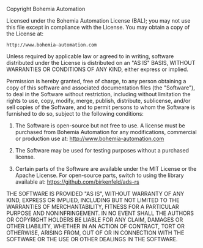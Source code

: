 Copyright Bohemia Automation

Licensed under the Bohemia Automation License (BAL);
you may not use this file except in compliance with the License.
You may obtain a copy of the License at:

    http://www.bohemia-automation.com

Unless required by applicable law or agreed to in writing, software
distributed under the License is distributed on an "AS IS" BASIS,
WITHOUT WARRANTIES OR CONDITIONS OF ANY KIND, either express or implied.

Permission is hereby granted, free of charge, to any person obtaining a copy
of this software and associated documentation files (the "Software"), to deal
in the Software without restriction, including without limitation the rights
to use, copy, modify, merge, publish, distribute, sublicense, and/or sell
copies of the Software, and to permit persons to whom the Software is
furnished to do so, subject to the following conditions:

1. The Software is open-source but not free to use. A license must be purchased
   from Bohemia Automation for any modifications, commercial or production use
   at: http://www.bohemia-automation.com

2. The Software may be used for testing purposes without a purchased license.

3. Certain parts of the Software are available under the MIT License or the
   Apache License. For open-source parts, switch to using the library available at:
   https://github.com/birkenfeld/ads-rs

THE SOFTWARE IS PROVIDED "AS IS", WITHOUT WARRANTY OF ANY KIND, EXPRESS OR
IMPLIED, INCLUDING BUT NOT LIMITED TO THE WARRANTIES OF MERCHANTABILITY,
FITNESS FOR A PARTICULAR PURPOSE AND NONINFRINGEMENT. IN NO EVENT SHALL THE
AUTHORS OR COPYRIGHT HOLDERS BE LIABLE FOR ANY CLAIM, DAMAGES OR OTHER
LIABILITY, WHETHER IN AN ACTION OF CONTRACT, TORT OR OTHERWISE, ARISING FROM,
OUT OF OR IN CONNECTION WITH THE SOFTWARE OR THE USE OR OTHER DEALINGS IN
THE SOFTWARE.
